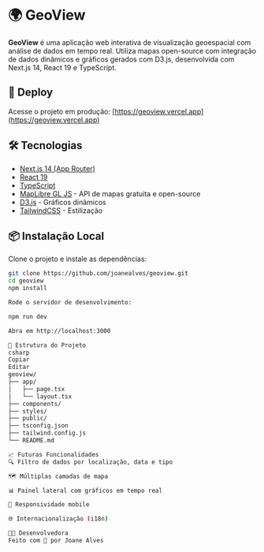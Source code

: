 # 🌍 GeoView

**GeoView** é uma aplicação web interativa de visualização geoespacial com análise de dados em tempo real. Utiliza mapas open-source com integração de dados dinâmicos e gráficos gerados com D3.js, desenvolvida com Next.js 14, React 19 e TypeScript.

## 🚀 Deploy

Acesse o projeto em produção: [https://geoview.vercel.app](https://geoview.vercel.app)

## 🛠️ Tecnologias

- [Next.js 14 (App Router)](https://nextjs.org/)
- [React 19](https://react.dev/)
- [TypeScript](https://www.typescriptlang.org/)
- [MapLibre GL JS](https://maplibre.org/) - API de mapas gratuita e open-source
- [D3.js](https://d3js.org/) - Gráficos dinâmicos
- [TailwindCSS](https://tailwindcss.com/) - Estilização

## 📦 Instalação Local

Clone o projeto e instale as dependências:

```bash
git clone https://github.com/joanealves/geoview.git
cd geoview
npm install

Rode o servidor de desenvolvimento:

npm run dev

Abra em http://localhost:3000

🌳 Estrutura do Projeto
csharp
Copiar
Editar
geoview/
├── app/              
│   ├── page.tsx      
│   └── layout.tsx     
├── components/       
├── styles/           
├── public/           
├── tsconfig.json      
├── tailwind.config.js 
└── README.md

📈 Futuras Funcionalidades
🔍 Filtro de dados por localização, data e tipo

🗺️ Múltiplas camadas de mapa

📊 Painel lateral com gráficos em tempo real

📱 Responsividade mobile

🌐 Internacionalização (i18n)

👩‍💻 Desenvolvedora
Feito com 💚 por Joane Alves
